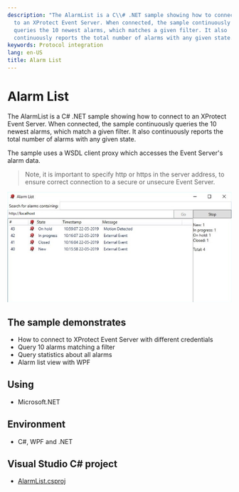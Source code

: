 ```yaml
---
description: "The AlarmList is a C\\# .NET sample showing how to connect
  to an XProtect Event Server. When connected, the sample continuously
  queries the 10 newest alarms, which matches a given filter. It also
  continuously reports the total number of alarms with any given state."
keywords: Protocol integration
lang: en-US
title: Alarm List
---
```


# Alarm List

The AlarmList is a C\# .NET sample showing how to connect to an XProtect
Event Server. When connected, the sample continuously queries the 10
newest alarms, which match a given filter. It also continuously
reports the total number of alarms with any given state.

The sample uses a WSDL client proxy which accesses the Event Server\'s
alarm data.

>Note, it is important to specify http or https in the server address, to ensure correct connection to a secure or unsecure Event Server.

![Alarm List](alarm_list.jpg)

## The sample demonstrates

-   How to connect to XProtect Event Server with different credentials
-   Query 10 alarms matching a filter
-   Query statistics about all alarms
-   Alarm list view with WPF

## Using

-   Microsoft.NET

## Environment

-   C\#, WPF and .NET

## Visual Studio C\# project

-   [AlarmList.csproj](javascript:openLink('..\\\\ProtocolSamples\\\\AlarmList\\\\AlarmList.csproj');)

